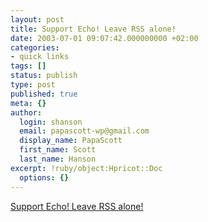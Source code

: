 ```yaml
---
layout: post
title: Support Echo! Leave RSS alone!
date: 2003-07-01 09:07:42.000000000 +02:00
categories:
- quick links
tags: []
status: publish
type: post
published: true
meta: {}
author:
  login: shanson
  email: papascott-wp@gmail.com
  display_name: PapaScott
  first_name: Scott
  last_name: Hanson
excerpt: !ruby/object:Hpricot::Doc
  options: {}
---
```

<p><a title="Offering the peace pipe?" href="http://diveintomark.org/archives/2003/07/01/leave_rss_alone.html">Support Echo! Leave RSS alone!</a></p>
